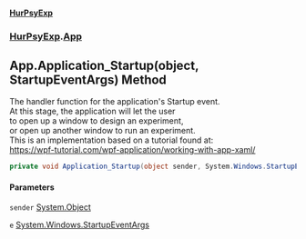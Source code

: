 #### [HurPsyExp](index.md 'index')
### [HurPsyExp](HurPsyExp.md 'HurPsyExp').[App](HurPsyExp.App.md 'HurPsyExp.App')

## App.Application_Startup(object, StartupEventArgs) Method

The handler function for the application's Startup event.  
At this stage, the application will let the user  
to open up a window to design an experiment,  
or open up another window to run an experiment.  
This is an implementation based on a tutorial found at:  
https://wpf-tutorial.com/wpf-application/working-with-app-xaml/

```csharp
private void Application_Startup(object sender, System.Windows.StartupEventArgs e);
```
#### Parameters

<a name='HurPsyExp.App.Application_Startup(object,System.Windows.StartupEventArgs).sender'></a>

`sender` [System.Object](https://docs.microsoft.com/en-us/dotnet/api/System.Object 'System.Object')

<a name='HurPsyExp.App.Application_Startup(object,System.Windows.StartupEventArgs).e'></a>

`e` [System.Windows.StartupEventArgs](https://docs.microsoft.com/en-us/dotnet/api/System.Windows.StartupEventArgs 'System.Windows.StartupEventArgs')